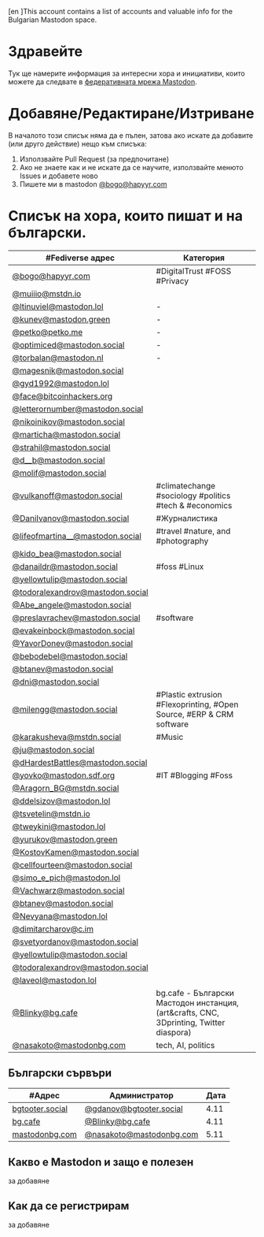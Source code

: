 [en ]This account contains a list of accounts and valuable info for the Bulgarian Mastodon space. 

# Здравейте
Тук ще намерите информация за интересни хора и инициативи, които можете да следвате в [федеративната мрежа Mastodon](https://docs.joinmastodon.org/).

# Добавянe/Редактиране/Изтриване
В началото този списък няма да е пълен, затова ако искате да добавите (или друго действие) нещо към списъка:

1. Използвайте Pull Request (за предпочитане) 
2. Aко не знаете как и не искате да се научите, използвайте менюто Issues и добавете ново
3. Пишете ми в mastodon [@bogo@hapyyr.com](https://hapyyr.com/@bogo) 


# Списък на хора, които пишат и на български.

| #Fediverse адрес  | Категория |
| ------------- | ------------- |
|[@bogo@hapyyr.com](https://hapyyr.com/@bogo) | #DigitalTrust #FOSS #Privacy|
|[@muiiio@mstdn.io](http://mstdn.io/@muiiio) | |
|[@ltinuviel@mastodon.lol](https://mastodon.lol/@ltinuviel) | - |
|[@kunev@mastodon.green](https://mastodon.green/@kunev) | - |
|[@petko@petko.me](https://petko.me/@petko) |-  |
|[@optimiced@mastodon.social](https://mastodon.social/@optimiced) | - |
|[@torbalan@mastodon.nl](https://mastodon.nl/@torbalan) |- |
|[@magesnik@mastodon.social](https://mastodon.social/@magesnik) |  |
|[@gyd1992@mastodon.lol](https://mastodon.lol/@gyd1992) |  |
|[@face@bitcoinhackers.org](https://bitcoinhackers.org/@face) |  |
|[@letterornumber@mastodon.social](https://mastodon.social/@letterornumber) |  |
|[@nikoinikov@mastodon.social](https://astodon.social/@nikoinikov)|  |
|[@marticha@mastodon.social](https://mastodon.social/@marticha) |  |
|[@strahil@mastodon.social](https://mastodon.social/@strahil) |  |
|[@d__b@mastodon.social](https://mastodon.social/@d__b)  |  |
|[@molif@mastodon.social](https://mastodon.social/@molif) |  |
|[@vulkanoff@mastodon.social](https://mastodon.social/@vulkanoff) |  #climatechange #sociology #politics #tech & #economics   |
|[@DaniIvanov@mastodon.social](https://mastodon.social/@DaniIvanov)| #Журналистика |
|[@lifeofmartina__@mastodon.social](https://mastodon.social/@lifeofmartina__)| #travel  #nature, and #photography   |
|[@kido_bea@mastodon.social](https://mastodon.social/@kido_bea)|  |
|[@danaildr@mastodon.social](https://mastodon.social/@danaildr)| #foss #Linux |
|[@yellowtulip@mastodon.social](https://mastodon.social/@yellowtulip)|  |
|[@todoralexandrov@mastodon.social](https://mastodon.social/@todoralexandrov)|  |
|[@Abe_angele@mastodon.social](https://mastodon.social/@Abe_angele)|  |
|[@preslavrachev@mastodon.social](https://mastodon.social/@preslavrachev)| #software |
|[@evakeinbock@mastodon.social](https://mastodon.social/@evakeinbock)|  |
|[@YavorDonev@mastodon.social](https://mastodon.social/@YavorDonev)|  |
|[@bebodebel@mastodon.social](https://mastodon.social/@bebodebel)|  |
|[@btanev@mastodon.social](https://mastodon.social/@btanev)|  |
|[@dni@mastodon.social](https://mastodon.social@dni)|  |
|[@milengg@mastodon.social](https://mastodon.social/@milengg)| #Plastic extrusion #Flexoprinting, #Open Source, #ERP & CRM software|
|[@karakusheva@mstdn.social](https://mstdn.social/@karakusheva)| #Music|
|[@ju@mastodon.social](https://mastodon.social/@ju)||
|[@dHardestBattles@mastodon.social](https://mastodon.social/@dHardestBattles)||
|[@yovko@mastodon.sdf.org](https://mastodon.sdf.org/@yovko)|#IT #Blogging #Foss|
|[@Aragorn_BG@mstdn.social](https://mstdn.social/@Aragorn_BG)||
|[@ddelsizov@mastodon.lol ](https://mastodon.lol/@ddelsizov)||
|[@tsvetelin@mstdn.io](https://mstdn.io/@tsvetelin)||
|[@tweykini@mastodon.lol](https://mastodon.lol/@tweykini)||
|[@yurukov@mastodon.green](https://mastodon.green/@yurukov)||
|[@KostovKamen@mastodon.social](https://mastodon.social/@KostovKamen)||
|[@cellfourteen@mastodon.social](https://mastodon.social/@cellfourteen)||
|[@simo_e_pich@mastodon.lol](https://mastodon.lol/@simo_e_pich)||
|[@Vachwarz@mastodon.social](https://mastodon.social/@Vachwarz)||
|[@btanev@mastodon.social](https://mastodon.social/@btanev)||
|[@Nevyana@mastodon.lol](https://mastodon.lol/@Nevyana)||
|[@dimitarcharov@c.im](https://c.im/@dimitarcharov)||
|[@svetyordanov@mastodon.social](https://mastodon.social/@svetyordanov)||
|[@yellowtulip@mastodon.social](https://mastodon.social/@yellowtulip)||
|[@todoralexandrov@mastodon.social](https://mastodon.social/@todoralexandrov)||
|[@laveol@mastodon.lol](https://mastodon.lol/@laveol)||
|[@Blinky@bg.cafe](https://bg.cafe/web/@Blinky)|bg.cafe - Български Мастодон инстанция, (art&crafts, CNC, 3Dprinting, Twitter diaspora) |
|[@nasakoto@mastodonbg.com](https://mastodonbg.com/web/@nasakoto)| tech, AI, politics|


## Български сървъри

 #Адрес  | Администратор | Дата
| ------------- | ------------- | ------------- |
|[bgtooter.social](https://bgtooter.social) |[@gdanov@bgtooter.social](https://bgtooter.social/@gdanov) | 4.11 |
|[bg.cafe](https://bg.cafe)| [@Blinky@bg.cafe](https://bg.cafe/web/@Blinky)| 4.11 |
|[mastodonbg.com](https://mastodonbg.com)| [@nasakoto@mastodonbg.com](https://mastodonbg.com/web/@nasakoto)| 5.11 |


## Какво е Mаstodon и защо е полезен
за добавяне

## Kак да се регистрирам
за добавяне
